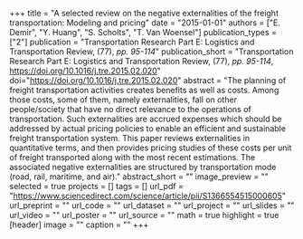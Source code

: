 +++
title = "A selected review on the negative externalities of the freight transportation: Modeling and pricing"
date = "2015-01-01"
authors = ["E. Demir", "Y. Huang", "S. Scholts", "T. Van Woensel"]
publication_types = ["2"]
publication = "Transportation Research Part E: Logistics and Transportation Review, (77), _pp. 95-114_"
publication_short = "Transportation Research Part E: Logistics and Transportation Review, (77), _pp. 95-114_, https://doi.org/10.1016/j.tre.2015.02.020"
doi="https://doi.org/10.1016/j.tre.2015.02.020"
abstract = "The planning of freight transportation activities creates benefits as well as costs. Among those costs, some of them, namely externalities, fall on other people/society that have no direct relevance to the operations of transportation. Such externalities are accrued expenses which should be addressed by actual pricing policies to enable an efficient and sustainable freight transportation system. This paper reviews externalities in quantitative terms, and then provides pricing studies of these costs per unit of freight transported along with the most recent estimations. The associated negative externalities are structured by transportation mode (road, rail, maritime, and air)."
abstract_short = ""
image_preview = ""
selected = true
projects = []
tags = []
url_pdf = "https://www.sciencedirect.com/science/article/pii/S1366554515000605"
url_preprint = ""
url_code = ""
url_dataset = ""
url_project = ""
url_slides = ""
url_video = ""
url_poster = ""
url_source = ""
math = true
highlight = true
[header]
image = ""
caption = ""
+++
